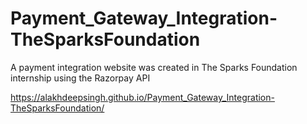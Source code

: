 # Payment_Gateway_Integration-TheSparksFoundation
A payment integration website was created in The Sparks Foundation internship using the Razorpay API

https://alakhdeepsingh.github.io/Payment_Gateway_Integration-TheSparksFoundation/
